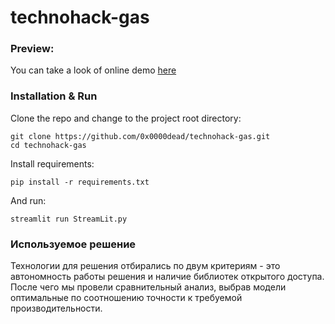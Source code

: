 # technohack-gas

### Preview:
You can take a look of online demo [here](https://0x0000dead-technohack-gas-streamlit-rxo93j.streamlit.app/)

### Installation & Run
Clone the repo and change to the project root directory:
```
git clone https://github.com/0x0000dead/technohack-gas.git
cd technohack-gas
```

Install requirements:
```
pip install -r requirements.txt
```

And run:
```
streamlit run StreamLit.py
```

### Используемое решение
Технологии для решения отбирались по двум критериям - это автономность работы решения и наличие библиотек открытого доступа. После чего мы провели сравнительный анализ, выбрав модели оптимальные по соотношению точности к требуемой производительности.
